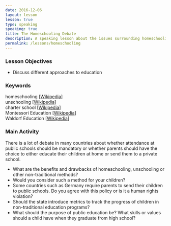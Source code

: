 ```yaml
---
date: 2016-12-06
layout: lesson
lesson: true
type: speaking
speaking: true
title: The Homeschooling Debate 
description: A speaking lesson about the issues surrounding homeschooling, charter schools and education
permalink: /lessons/homeschooling
---
```

### Lesson Objectives 
- Discuss different approaches to education  

### Keywords 

homeschooling [<a href="https://en.wikipedia.org/wiki/Homeschooling" target="_blank">Wikipedia</a>]  
unschooling [<a href="https://en.wikipedia.org/wiki/Unschooling" target="_blank">Wikipedia</a>]  
charter school [<a href="https://en.wikipedia.org/wiki/Charter_school" target="_blank">Wikipedia</a>]  
Montessori Education [<a href="https://en.wikipedia.org/wiki/Montessori_education" target="_blank">Wikipedia</a>]  
Waldorf Education [<a href="https://en.wikipedia.org/wiki/Waldorf_education" target="_blank">Wikipedia</a>]  

### Main Activity 

There is a lot of debate in many countries about whether attendance at public schools should be mandatory or whether parents should have the choice to either educate their children at home or send them to a private school. 

- What are the benefits and drawbacks of homeschooling, unschooling or other non-traditional methods? 
- Would you consider such a method for your children?
- Some countries such as Germany require parents to send their children to public schools. Do you agree with this policy or is it a human rights violation? 
- Should the state introduce metrics to track the progress of children in non-traditional education programs? 
- What should the purpose of public education be? What skills or values should a child have when they graduate from high school? 